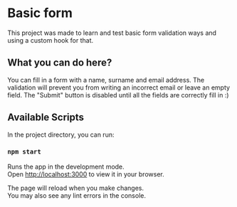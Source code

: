 # Basic form

This project was made to learn and test basic form validation ways and using a custom hook for that.

## What you can do here?

You can fill in a form with a name, surname and email address. The validation will prevent you from writing an incorrect email or leave an empty field. The "Submit" button is disabled until all the fields are correctly fill in :)


## Available Scripts

In the project directory, you can run:

### `npm start`

Runs the app in the development mode.\
Open [http://localhost:3000](http://localhost:3000) to view it in your browser.

The page will reload when you make changes.\
You may also see any lint errors in the console.
